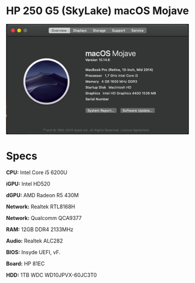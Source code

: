 # HP 250 G5 (SkyLake) macOS Mojave

<img src="https://raw.githubusercontent.com/hikkamorii/HP-250-G4-macOS/master/System.png" width="499px" height="300px">

Specs
======
**CPU:** Intel Core i5 6200U

**iGPU:** Intel HD520

**dGPU:** AMD Radeon R5 430M

**Network:** Realtek RTL8168H

**Network:** Qualcomm QCA9377

**RAM:** 12GB DDR4 2133MHz

**Audio:** Realtek ALC282

**BIOS:** Insyde UEFI, vF.

**Board:** HP 81EC

**HDD:** 1TB WDC WD10JPVX-60JC3T0 
